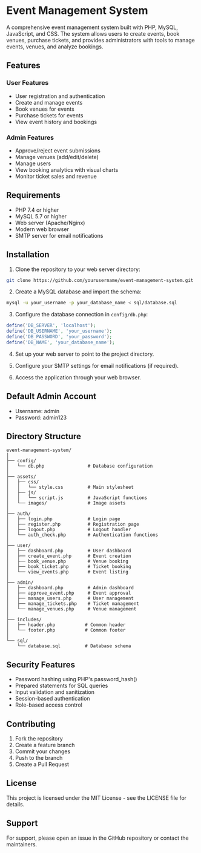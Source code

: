 # Event Management System

A comprehensive event management system built with PHP, MySQL, JavaScript, and CSS. The system allows users to create events, book venues, purchase tickets, and provides administrators with tools to manage events, venues, and analyze bookings.

## Features

### User Features
- User registration and authentication
- Create and manage events
- Book venues for events
- Purchase tickets for events
- View event history and bookings

### Admin Features
- Approve/reject event submissions
- Manage venues (add/edit/delete)
- Manage users
- View booking analytics with visual charts
- Monitor ticket sales and revenue

## Requirements

- PHP 7.4 or higher
- MySQL 5.7 or higher
- Web server (Apache/Nginx)
- Modern web browser
- SMTP server for email notifications

## Installation

1. Clone the repository to your web server directory:
```bash
git clone https://github.com/yourusername/event-management-system.git
```

2. Create a MySQL database and import the schema:
```bash
mysql -u your_username -p your_database_name < sql/database.sql
```

3. Configure the database connection in `config/db.php`:
```php
define('DB_SERVER', 'localhost');
define('DB_USERNAME', 'your_username');
define('DB_PASSWORD', 'your_password');
define('DB_NAME', 'your_database_name');
```

4. Set up your web server to point to the project directory.

5. Configure your SMTP settings for email notifications (if required).

6. Access the application through your web browser.

## Default Admin Account

- Username: admin
- Password: admin123

## Directory Structure

```
event-management-system/
│
├── config/
│   └── db.php                # Database configuration
│
├── assets/
│   ├── css/
│   │   └── style.css         # Main stylesheet
│   ├── js/
│   │   └── script.js         # JavaScript functions
│   └── images/               # Image assets
│
├── auth/
│   ├── login.php             # Login page
│   ├── register.php          # Registration page
│   ├── logout.php            # Logout handler
│   └── auth_check.php        # Authentication functions
│
├── user/
│   ├── dashboard.php         # User dashboard
│   ├── create_event.php      # Event creation
│   ├── book_venue.php        # Venue booking
│   ├── book_ticket.php       # Ticket booking
│   └── view_events.php       # Event listing
│
├── admin/
│   ├── dashboard.php         # Admin dashboard
│   ├── approve_event.php     # Event approval
│   ├── manage_users.php      # User management
│   ├── manage_tickets.php    # Ticket management
│   └── manage_venues.php     # Venue management
│
├── includes/
│   ├── header.php           # Common header
│   └── footer.php           # Common footer
│
└── sql/
    └── database.sql         # Database schema
```

## Security Features

- Password hashing using PHP's password_hash()
- Prepared statements for SQL queries
- Input validation and sanitization
- Session-based authentication
- Role-based access control

## Contributing

1. Fork the repository
2. Create a feature branch
3. Commit your changes
4. Push to the branch
5. Create a Pull Request

## License

This project is licensed under the MIT License - see the LICENSE file for details.

## Support

For support, please open an issue in the GitHub repository or contact the maintainers. 